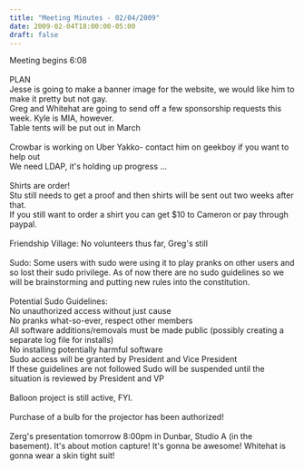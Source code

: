```yaml
---
title: "Meeting Minutes - 02/04/2009"
date: 2009-02-04T18:00:00-05:00
draft: false
---
```


Meeting begins 6:08<br />
<br />
PLAN<br />
Jesse is going to make a banner image for the website, we would like him to make it pretty but not gay.<br />
Greg and Whitehat are going to send off a few sponsorship requests this week. Kyle is MIA, however.<br />
Table tents will be put out in March<br />
<br />
Crowbar is working on Uber Yakko- contact him on geekboy if you want to help out<br />
We need LDAP, it's holding up progress ...<br />
<br />
Shirts are order!<br />
Stu still needs to get a proof and then shirts will be sent out two weeks after that.<br />
If you still want to order a shirt you can get $10 to Cameron or pay through paypal.<br />
<br />
Friendship Village: No volunteers thus far, Greg's still<br />
<br />
Sudo: Some users with sudo were using it to play pranks on other users and so lost their sudo privilege.  As of now there are no sudo guidelines so we will be brainstorming and putting new rules into the constitution.<br />
<br />
Potential Sudo Guidelines: <br />
No unauthorized access without just cause<br />
No pranks what-so-ever, respect other members<br />
All software additions/removals must be made public (possibly creating a separate log file for installs)<br />
No installing potentially harmful software<br />
Sudo access will be granted by President and Vice President<br />
If these guidelines are not followed Sudo will be suspended until the situation is reviewed by President and VP<br />
<br />
Balloon project is still active, FYI.<br />
<br />
Purchase of a bulb for the projector has been authorized!<br />
<br />
Zerg's presentation tomorrow 8:00pm in Dunbar, Studio A (in the basement). It's about motion capture! It's gonna be awesome! Whitehat is gonna wear a skin tight suit!